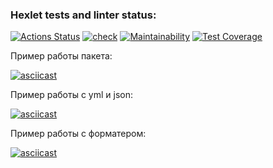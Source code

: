 ### Hexlet tests and linter status:

[![Actions Status](https://github.com/21aLeX/frontend-project-46/workflows/hexlet-check/badge.svg)](https://github.com/21aLeX/frontend-project-46/actions)
[![check](https://github.com/21aLeX/frontend-project-46/actions/workflows/main.yml/badge.svg)](https://github.com/21aLeX/frontend-project-46/actions/workflows/main.yml)
[![Maintainability](https://api.codeclimate.com/v1/badges/3d35ec5c35014b3fbaac/maintainability)](https://codeclimate.com/github/21aLeX/frontend-project-46/maintainability)
[![Test Coverage](https://api.codeclimate.com/v1/badges/3d35ec5c35014b3fbaac/test_coverage)](https://codeclimate.com/github/21aLeX/frontend-project-46/test_coverage)

Пример работы пакета:

[![asciicast](https://asciinema.org/a/g9KawgMZSIHrfkbv1EosdRt1b.svg)](https://asciinema.org/a/g9KawgMZSIHrfkbv1EosdRt1b)

Пример работы с yml и json:

[![asciicast](https://asciinema.org/a/M6vXZWYwpoq1gKP9qDV1alwSm.svg)](https://asciinema.org/a/M6vXZWYwpoq1gKP9qDV1alwSm)

Пример работы с форматером:

[![asciicast](https://asciinema.org/a/FKh6lTROiK64G09eLmBfw1I72.svg)](https://asciinema.org/a/FKh6lTROiK64G09eLmBfw1I72)
